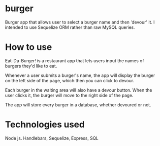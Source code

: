 # burger
Burger app that allows user to select a burger name and then 'devour' it. I intended to use Sequelize ORM rather than raw MySQL queries.


# How to use

Eat-Da-Burger! is a restaurant app that lets users input the names of burgers they'd like to eat.

Whenever a user submits a burger's name, the app will display the burger on the left side of the page, which then you can click to devour.

Each burger in the waiting area will also have a devour button. When the user clicks it, the burger will move to the right side of the page.

The app will store every burger in a database, whether devoured or not.

# Technologies used

   Node js. Handlebars, Sequelize, Express, SQL

